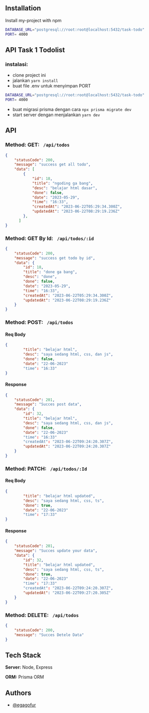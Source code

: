 ## Installation

Install my-project with npm

```bash
DATABASE_URL="postgresql://root:root@localhost:5432/task-todo"
PORT= 4000

```

## API Task 1 Todolist

### instalasi:

- clone project ini
- jalankan `yarn install`
- buat file .env untuk menyimpan PORT

```bash
DATABASE_URL="postgresql://root:root@localhost:5432/task-todo"
PORT= 4000

```

- buat migrasi prisma dengan cara
  `npx prisma migrate dev`
- start server dengan menjalankan `yarn dev`

## API

### Method: GET: ` /api/todos`

```Json
{
    "statusCode": 200,
    "message": "success get all todo",
    "data": [
        {
            "id": 18,
            "title": "ngoding ga bang",
            "desc": "belajar html dasar",
            "done": false,
            "date": "2023-05-29",
            "time": "16:33",
            "createdAt": "2023-06-22T05:29:34.300Z",
            "updatedAt": "2023-06-22T08:29:19.236Z"
        },
      ]
}
```

### Method: GET By Id: ` /api/todos/:id`

```Json
{
    "statusCode": 200,
    "message": "success get todo by id",
    "data": {
        "id": 18,
        "title": "done ga bang",
        "desc": "done",
        "done": false,
        "date": "2023-05-29",
        "time": "16:33",
        "createdAt": "2023-06-22T05:29:34.300Z",
        "updatedAt": "2023-06-22T08:29:19.236Z"
    }
}
```

### Method: POST: ` /api/todos`

#### Req Body

```Json
{
        "title": "belajar html",
        "desc": "saya sedang html, css, dan js",
        "done": false,
        "date": "22-06-2023"
        "time": "16:33"
}
```

#### Response

```Json
{
    "statusCode": 201,
    "message": "Succes post data",
    "data": {
        "id": 32,
        "title": "belajar html",
        "desc": "saya sedang html, css, dan js",
        "done": false,
        "date": "22-06-2023"
        "time": "16:33"
        "createdAt": "2023-06-22T09:24:20.307Z",
        "updatedAt": "2023-06-22T09:24:20.307Z"
    }
}
```

### Method: PATCH: ` /api/todos/:Id`

#### Req Body

```Json
{
        "title": "belajar html updated",
        "desc": "saya sedang html, css, ts",
        "done": true,
        "date": "22-06-2023"
        "time": "17:33"
}
```

#### Response

```Json
{
    "statusCode": 201,
    "message": "Succes update your data",
    "data": {
        "id": 32,
        "title": "belajar html updated",
        "desc": "saya sedang html, css, ts",
        "done": true,
        "date": "22-06-2023"
        "time": "17:33"
        "createdAt": "2023-06-22T09:24:20.307Z",
        "updatedAt": "2023-06-22T09:27:20.305Z"
    }
}
```

### Method: DELETE: ` /api/todos`

```Json
{
    "statusCode": 200,
    "message": "Succes Detele Data"
}
```

## Tech Stack

**Server:** Node, Express

**ORM:** Prisma ORM

## Authors

- [@egagofur](https://www.github.com/egagofur)
